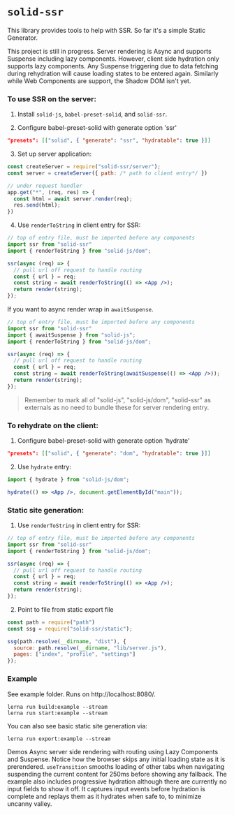 # `solid-ssr`

This library provides tools to help with SSR. So far it's a simple Static Generator.

This project is still in progress. Server rendering is Async and supports Suspense including lazy components. However, client side hydration only supports lazy components. Any Suspense triggering due to data fetching during rehydration will cause loading states to be entered again. Similarly while Web Components are support, the Shadow DOM isn't yet.

### To use SSR on the server:

1. Install `solid-js`, `babel-preset-solid`, and `solid-ssr`.

2. Configure babel-preset-solid with generate option 'ssr'

```json
"presets": [["solid", { "generate": "ssr", "hydratable": true }]]
```

3. Set up server application:
```js
const createServer = require("solid-ssr/server");
const server = createServer({ path: /* path to client entry*/ })

// under request handler
app.get("*", (req, res) => {
  const html = await server.render(req);
  res.send(html);
})
```

4. Use `renderToString` in client entry for SSR:

```jsx
// top of entry file, must be imported before any components
import ssr from "solid-ssr"
import { renderToString } from "solid-js/dom";

ssr(async (req) => {
  // pull url off request to handle routing
  const { url } = req;
  const string = await renderToString(() => <App />);
  return render(string);
});
```

If you want to async render wrap in `awaitSuspense`.
```jsx
// top of entry file, must be imported before any components
import ssr from "solid-ssr"
import { awaitSuspense } from "solid-js";
import { renderToString } from "solid-js/dom";

ssr(async (req) => {
  // pull url off request to handle routing
  const { url } = req;
  const string = await renderToString(awaitSuspense(() => <App />));
  return render(string);
});
```

> Remember to mark all of "solid-js", "solid-js/dom", "solid-ssr" as externals as no need to bundle these for server rendering entry.

### To rehydrate on the client:

1. Configure babel-preset-solid with generate option 'hydrate'

```json
"presets": [["solid", { "generate": "dom", "hydratable": true }]]
```

2. Use `hydrate` entry:

```jsx
import { hydrate } from "solid-js/dom";

hydrate(() => <App />, document.getElementById("main"));
```

### Static site generation:
1. Use `renderToString` in client entry for SSR:

```jsx
// top of entry file, must be imported before any components
import ssr from "solid-ssr"
import { renderToString } from "solid-js/dom";

ssr(async (req) => {
  // pull url off request to handle routing
  const { url } = req;
  const string = await renderToString(() => <App />);
  return render(string);
});
```

2. Point to file from static export file

```js
const path = require("path")
const ssg = require("solid-ssr/static");

ssg(path.resolve(__dirname, "dist"), {
  source: path.resolve(__dirname, "lib/server.js"),
  pages: ["index", "profile", "settings"]
});
```

### Example

See example folder. Runs on http://localhost:8080/.
```
lerna run build:example --stream
lerna run start:example --stream
```
You can also see basic static site generation via:
```
lerna run export:example --stream
```

Demos Async server side rendering with routing using Lazy Components and Suspense. Notice how the browser skips any initial loading state as it is prerendered. `useTransition` smooths loading of other tabs when navigating suspending the current content for 250ms before showing any fallback. The example also includes progressive hydration although there are currently no input fields to show it off. It captures input events before hydration is complete and replays them as it hydrates when safe to, to minimize uncanny valley.
